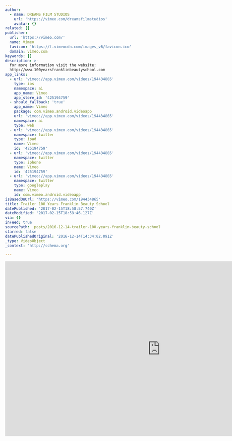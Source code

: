 ```yaml
---
author:
  - name: DREAMS FILM STUDIOS
    url: 'https://vimeo.com/dreamsfilmstudios'
    avatar: {}
related: []
publisher:
  url: 'https://vimeo.com/'
  name: Vimeo
  favicon: 'https://f.vimeocdn.com/images_v6/favicon.ico'
  domain: vimeo.com
keywords: []
description: >-
  for more information visit the website:
  http://www.100yearsfranklinbeautyschool.com
app_links:
  - url: 'vimeo://app.vimeo.com/videos/194434865'
    type: ios
    namespace: ai
    app_name: Vimeo
    app_store_id: '425194759'
  - should_fallback: 'true'
    app_name: Vimeo
    package: com.vimeo.android.videoapp
    url: 'vimeo://app.vimeo.com/videos/194434865'
    namespace: ai
    type: web
  - url: 'vimeo://app.vimeo.com/videos/194434865'
    namespace: twitter
    type: ipad
    name: Vimeo
    id: '425194759'
  - url: 'vimeo://app.vimeo.com/videos/194434865'
    namespace: twitter
    type: iphone
    name: Vimeo
    id: '425194759'
  - url: 'vimeo://app.vimeo.com/videos/194434865'
    namespace: twitter
    type: googleplay
    name: Vimeo
    id: com.vimeo.android.videoapp
isBasedOnUrl: 'https://vimeo.com/194434865'
title: Trailer 100 Years Franklin Beauty School
datePublished: '2017-02-15T18:58:57.740Z'
dateModified: '2017-02-15T18:58:46.127Z'
via: {}
inFeed: true
sourcePath: _posts/2016-12-14-trailer-100-years-franklin-beauty-school.md
starred: false
datePublishedOriginal: '2016-12-14T14:34:02.091Z'
_type: VideoObject
_context: 'http://schema.org'

---
```

<iframe src="https://cdn.embedly.com/widgets/media.html?src=https%3A%2F%2Fplayer.vimeo.com%2Fvideo%2F194434865&amp;url=https%3A%2F%2Fvimeo.com%2F194434865&amp;image=https%3A%2F%2Fi.vimeocdn.com%2Fvideo%2F606395030_1280.jpg&amp;key=b7d04c9b404c499eba89ee7072e1c4f7&amp;type=text%2Fhtml&amp;schema=vimeo" width="1000" height="563" scrolling="no" frameborder="0" allowfullscreen="" style=""></iframe>